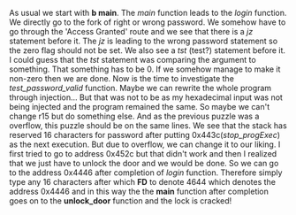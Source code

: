 As usual we start with **b main**. The *main* function leads to the *login* function. We directly go to the fork of right or wrong password.
We somehow have to go through the 'Access Granted' route and we see that there is a *jz* statement before it. The *jz* is leading to the 
wrong password statement so the zero flag should not be set. We also see a *tst* (test?) statement before it. I could guess that the *tst* statement
was comparing the argument to something. That something has to be 0. If we somehow manage to
make it non-zero then we are done. Now is the time to investigate the *test_password_valid* function. Maybe we can rewrite the whole program
through injection... But that was not to be as my hexadecimal input was not being injected and the program remained the same. So maybe we
can't change r15 but do something else. And as the previous puzzle was a overflow, this puzzle should be on the same lines. We see that 
the stack has reserved 16 characters for password after putting 0x443c(*stop_progExec*) as the next execution. But due to overflow, we can
change it to our liking. I first tried to go to address 0x452c but that didn't work and then I realized that we just have to unlock the door 
and we would be done. So we can go to the address 0x4446 after completion of *login* function. Therefore simply type any 16 characters after
which **FD** to denote 4644 which denotes the address 0x4446 and in this way the the **main** function after completion goes on to the 
**unlock_door** function and the lock is cracked!
